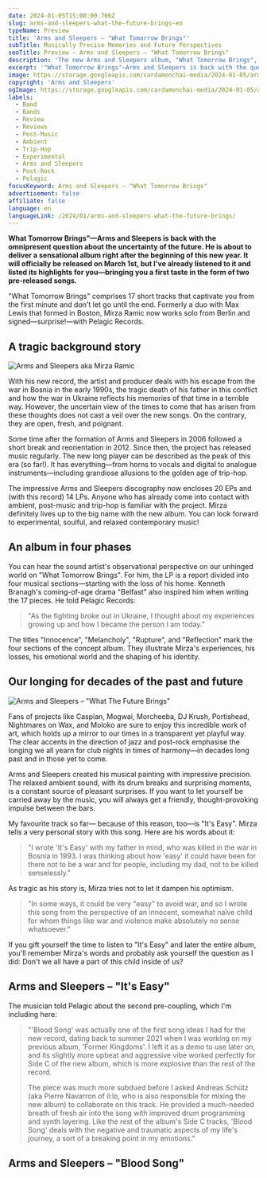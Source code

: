```yaml
---
date: 2024-01-05T15:00:00.766Z
slug: arms-and-sleepers-what-the-future-brings-en
typeName: Preview
title: 'Arms and Sleepers – "What Tomorrow Brings"'
subTitle: Musically Precise Memories and Future Perspectives
seoTitle: Preview – Arms and Sleepers – "What Tomorrow Brings"
description: 'The new Arms and Sleepers album, "What Tomorrow Brings", is coming soon! Get a first taste here, and find out some fascination insights about it!'
excerpt: '"What Tomorrow Brings"—Arms and Sleepers is back with the question of the uncertainty of the future and delivered a sensational album right at the beginning of the year. Get a first taste in the form of two pre-released songs here—and some exciting details about the record!'
image: https://storage.googleapis.com/cardamonchai-media/2024-01-05/arms-and-sleepers-what-the-future-brings-jpg-imagine-585858_7b7b7b_1024_768/640.webp
copyright: 'Arms and Sleepers'
ogImage: https://storage.googleapis.com/cardamonchai-media/2024-01-05/arms-and-sleepers-what-the-future-brings-og-jpg-imagine-f8e8f8_cfc8d9_1200_628/640.webp
labels:
  - Band
  - Bands
  - Review
  - Reviews
  - Post-Music
  - Ambient
  - Trip-Hop
  - Experimental
  - Arms and Sleepers
  - Post-Rock
  - Pelagic
focusKeyword: Arms and Sleepers – "What Tomorrow Brings"
advertisement: false
affiliate: false
language: en
languageLink: /2024/01/arms-and-sleepers-what-the-future-brings/
---
```


**What Tomorrow Brings"—Arms and Sleepers is back with the omnipresent question about the uncertainty of the future. He is about to deliver a sensational album right after the beginning of this new year. It will officially be released on March 1st, but I've already listened to it and listed its highlights for you—bringing you a first taste in the form of two pre-released songs.**

"What Tomorrow Brings" comprises 17 short tracks that captivate you from the first minute and don't let go until the end. Formerly a duo with Max Lewis that formed in Boston, Mirza Ramic now works solo from Berlin and signed—surprise!—with Pelagic Records.

## A tragic background story

![Arms and Sleepers aka Mirza Ramic](https://storage.googleapis.com/cardamonchai-media/2024-01-05/arms-and-sleepers-portrait-jpg-imagine-a8b8a8_d8b886_768_1024/640.webp 'Arms and Sleepers aka Mirza Ramic')

With his new record, the artist and producer deals with his escape from the war in Bosnia in the early 1990s, the tragic death of his father in this conflict and how the war in Ukraine reflects his memories of that time in a terrible way. However, the uncertain view of the times to come that has arisen from these thoughts does not cast a veil over the new songs. On the contrary, they are open, fresh, and poignant.

Some time after the formation of Arms and Sleepers in 2006 followed a short break and reorientation in 2012. Since then, the project has released music regularly. The new long player can be described as the peak of this era (so far!). It has everything—from horns to vocals and digital to analogue instruments—including grandiose allusions to the golden age of trip-hop.

The impressive Arms and Sleepers discography now encloses 20 EPs and (with this record) 14 LPs. Anyone who has already come into contact with ambient, post-music and trip-hop is familiar with the project. Mirza definitely lives up to the big name with the new album. You can look forward to experimental, soulful, and relaxed contemporary music!

## An album in four phases

You can hear the sound artist's observational perspective on our unhinged world on "What Tomorrow Brings". For him, the LP is a report divided into four musical sections—starting with the loss of his home. Kenneth Branagh's coming-of-age drama "Belfast" also inspired him when writing the 17 pieces. He told Pelagic Records:

> "As the fighting broke out in Ukraine, I thought about my experiences growing up and how I became the person I am today."

The titles "Innocence", "Melancholy", "Rupture", and "Reflection" mark the four sections of the concept album. They illustrate Mirza's experiences, his losses, his emotional world and the shaping of his identity.

## Our longing for decades of the past and future

![Arms and Sleepers – "What The Future Brings"](https://storage.googleapis.com/cardamonchai-media/2024-01-05/arms-and-sleepers-what-the-future-brings-vinyl-jpg-imagine-181818_413327_1024_768/640.webp 'Arms and Sleepers – "What The Future Brings"')

Fans of projects like Caspian, Mogwai, Morcheeba, DJ Krush, Portishead, Nightmares on Wax, and Moloko are sure to enjoy this incredible work of art, which holds up a mirror to our times in a transparent yet playful way. The clear accents in the direction of jazz and post-rock emphasise the longing we all yearn for club nights in times of harmony—in decades long past and in those yet to come.

Arms and Sleepers created his musical painting with impressive precision. The relaxed ambient sound, with its drum breaks and surprising moments, is a constant source of pleasant surprises. If you want to let yourself be carried away by the music, you will always get a friendly, thought-provoking impulse between the bars.

My favourite track so far— because of this reason, too—is "It's Easy". Mirza tells a very personal story with this song. Here are his words about it:

> "I wrote 'It's Easy' with my father in mind, who was killed in the war in Bosnia in 1993. I was thinking about how 'easy' it could have been for there not to be a war and for people, including my dad, not to be killed senselessly."

As tragic as his story is, Mirza tries not to let it dampen his optimism.

> "In some ways, it could be very "easy" to avoid war, and so I wrote this song from the perspective of an innocent, somewhat naïve child for whom things like war and violence make absolutely no sense whatsoever."

If you gift yourself the time to listen to "It's Easy" and later the entire album, you'll remember Mirza's words and probably ask yourself the question as I did: Don't we all have a part of this child inside of us?

## Arms and Sleepers – "It's Easy"

<YouTube id="apgAxeNyH6s" />

The musician told Pelagic about the second pre-coupling, which I'm including here:

> "'Blood Song' was actually one of the first song ideas I had for the new record, dating back to summer 2021 when I was working on my previous album, 'Former Kingdoms'. I left it as a demo to use later on, and its slightly more upbeat and aggressive vibe worked perfectly for Side C of the new album, which is more explosive than the rest of the record.
>
> The piece was much more subdued before I asked Andreas Schütz (aka Pierre Navarron of il:lo, who is also responsible for mixing the new album) to collaborate on this track. He provided a much-needed breath of fresh air into the song with improved drum programming and synth layering. Like the rest of the album's Side C tracks, 'Blood Song' deals with the negative and traumatic aspects of my life's journey, a sort of a breaking point in my emotions."

## Arms and Sleepers – "Blood Song"

<YouTube id="P1iHqMxDU7c" />
